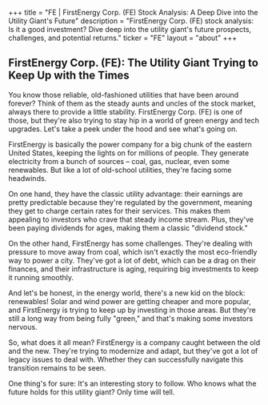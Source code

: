 +++
title = "FE |  FirstEnergy Corp. (FE) Stock Analysis: A Deep Dive into the Utility Giant's Future"
description = "FirstEnergy Corp. (FE) stock analysis: Is it a good investment? Dive deep into the utility giant's future prospects, challenges, and potential returns."
ticker = "FE"
layout = "about"
+++

        


## FirstEnergy Corp. (FE): The Utility Giant Trying to Keep Up with the Times

You know those reliable, old-fashioned utilities that have been around forever? Think of them as the steady aunts and uncles of the stock market, always there to provide a little stability. FirstEnergy Corp. (FE) is one of those, but they're also trying to stay hip in a world of green energy and tech upgrades. Let's take a peek under the hood and see what's going on.

FirstEnergy is basically the power company for a big chunk of the eastern United States, keeping the lights on for millions of people. They generate electricity from a bunch of sources – coal, gas, nuclear, even some renewables. But like a lot of old-school utilities, they're facing some headwinds.

On one hand, they have the classic utility advantage: their earnings are pretty predictable because they're regulated by the government, meaning they get to charge certain rates for their services. This makes them appealing to investors who crave that steady income stream. Plus, they've been paying dividends for ages, making them a classic "dividend stock."

On the other hand, FirstEnergy has some challenges. They're dealing with pressure to move away from coal, which isn't exactly the most eco-friendly way to power a city. They've got a lot of debt, which can be a drag on their finances, and their infrastructure is aging, requiring big investments to keep it running smoothly.

And let's be honest, in the energy world, there's a new kid on the block: renewables! Solar and wind power are getting cheaper and more popular, and FirstEnergy is trying to keep up by investing in those areas. But they're still a long way from being fully "green," and that's making some investors nervous.

So, what does it all mean? FirstEnergy is a company caught between the old and the new. They're trying to modernize and adapt, but they've got a lot of legacy issues to deal with. Whether they can successfully navigate this transition remains to be seen. 

One thing's for sure: It's an interesting story to follow. Who knows what the future holds for this utility giant? Only time will tell. 

        